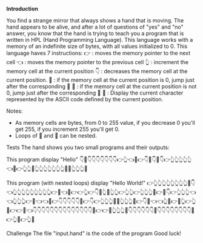 **Introduction**

You find a strange mirror that always shows a hand that is moving. The hand appears to be alive, and after a lot of questions of "yes" and "no" answer, you know that the hand is trying to teach you a program that is written in HPL (Hand Programming Language).
This language works with a memory of an indefinite size of bytes, with all values initialized to 0. This language haves 7 instructions:
👉 : moves the memory pointer to the next cell
👈 : moves the memory pointer to the previous cell
👆 : increment the memory cell at the current position
👇 : decreases the memory cell at the current position.
🤜 : if the memory cell at the current position is 0, jump just after the corresponding 🤛
🤛 : if the memory cell at the current position is not 0, jump just after the corresponding 🤜
👊 : Display the current character represented by the ASCII code defined by the current position.

Notes:
* As memory cells are bytes, from 0 to 255 value, if you decrease 0 you'll get 255, if you increment 255 you'll get 0.
* Loops of 🤜 and 🤛 can be nested.

Tests
The hand shows you two small programs and their outputs:

This program display "Hello"
👇🤜👇👇👇👇👇👇👇👉👆👈🤛👉👇👊👇🤜👇👉👆👆👆👆👆👈🤛👉👆👆👊👆👆👆👆👆👆👆👊👊👆👆👆👊

This program (with nested loops) display "Hello World!"
👉👆👆👆👆👆👆👆👆🤜👇👈👆👆👆👆👆👆👆👆👆👉🤛👈👊👉👉👆👉👇🤜👆🤛👆👆👉👆👆👉👆👆👆🤜👉🤜👇👉👆👆👆👈👈👆👆👆👉🤛👈👈🤛👉👇👇👇👇👇👊👉👇👉👆👆👆👊👊👆👆👆👊👉👇👊👈👈👆🤜👉🤜👆👉👆🤛👉👉🤛👈👇👇👇👇👇👇👇👇👇👇👇👇👇👇👊👉👉👊👆👆👆👊👇👇👇👇👇👇👊👇👇👇👇👇👇👇👇👊👉👆👊👉👆👊

Challenge
The file "input.hand" is the code of the program
Good luck!
